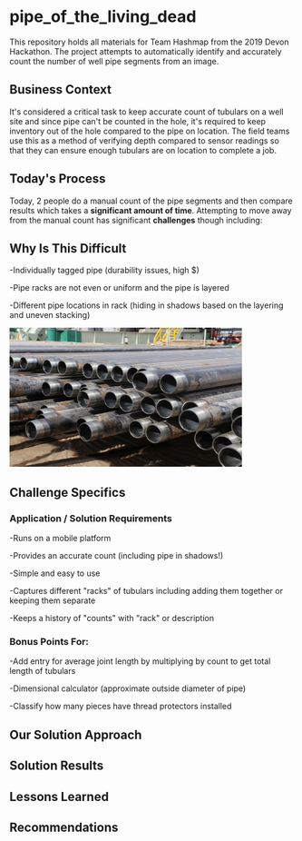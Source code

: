 # pipe_of_the_living_dead
This repository holds all materials for Team Hashmap from the 2019 Devon Hackathon. The project attempts to automatically identify and accurately count the number of well pipe segments from an image.

## **Business Context**

It's considered a critical task to keep accurate count of tubulars on a well site and since pipe can't be counted in the hole, it's required to keep inventory out of the hole compared to the pipe on location. The field teams use this as a method of verifying depth compared to sensor readings so that they can ensure enough tubulars are on location to complete a job.

## **Today's Process**

Today, 2 people do a manual count of the pipe segments and then compare results which takes a **significant amount of time**. Attempting to move away from the manual count has significant **challenges** though including:

## **Why Is This Difficult**

-Individually tagged pipe (durability issues, high $)

-Pipe racks are not even or uniform and the pipe is layered

-Different pipe locations in rack (hiding in shadows based on the layering and uneven stacking)

<img src="images/pipe_small.jpg" width="410" height="245"/>

## **Challenge Specifics**

### **Application / Solution Requirements**

-Runs on a mobile platform

-Provides an accurate count (including pipe in shadows!)

-Simple and easy to use

-Captures different "racks" of tubulars including adding them together or keeping them separate

-Keeps a history of "counts" with "rack" or description

### **Bonus Points For:**

-Add entry for average joint length by multiplying by count to get total length of tubulars

-Dimensional calculator (approximate outside diameter of pipe)

-Classify how many pieces have thread protectors installed

## **Our Solution Approach**

## **Solution Results**

## **Lessons Learned**

## **Recommendations**
